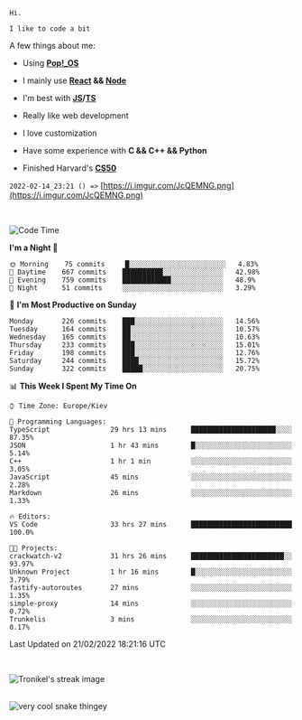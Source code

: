 ```
Hi.

I like to code a bit
```

A few things about me:

-   Using **[Pop!\_OS](https://pop.system76.com/)**

-   I mainly use **[React](https://reactjs.org/) && [Node](https://nodejs.org/en/)**

-   I'm best with **[JS](https://www.javascript.com/)/[TS](https://www.typescriptlang.org/)**

-   Really like web development

-   I love customization

-   Have some experience with **C && C++ && Python**

-   Finished Harvard's **[CS50](https://cs50.harvard.edu)**

`2022-02-14_23:21 () =>` [https://i.imgur.com/JcQEMNG.png](https://i.imgur.com/JcQEMNG.png)

<br>

<!--START_SECTION:waka-->
![Code Time](http://img.shields.io/badge/Code%20Time-384%20hrs%2018%20mins-blue)

**I'm a Night 🦉** 

```text
🌞 Morning    75 commits     █░░░░░░░░░░░░░░░░░░░░░░░░   4.83% 
🌆 Daytime    667 commits    ██████████░░░░░░░░░░░░░░░   42.98% 
🌃 Evening    759 commits    ████████████░░░░░░░░░░░░░   48.9% 
🌙 Night      51 commits     ░░░░░░░░░░░░░░░░░░░░░░░░░   3.29%

```
📅 **I'm Most Productive on Sunday** 

```text
Monday       226 commits    ███░░░░░░░░░░░░░░░░░░░░░░   14.56% 
Tuesday      164 commits    ██░░░░░░░░░░░░░░░░░░░░░░░   10.57% 
Wednesday    165 commits    ██░░░░░░░░░░░░░░░░░░░░░░░   10.63% 
Thursday     233 commits    ███░░░░░░░░░░░░░░░░░░░░░░   15.01% 
Friday       198 commits    ███░░░░░░░░░░░░░░░░░░░░░░   12.76% 
Saturday     244 commits    ████░░░░░░░░░░░░░░░░░░░░░   15.72% 
Sunday       322 commits    █████░░░░░░░░░░░░░░░░░░░░   20.75%

```


📊 **This Week I Spent My Time On** 

```text
⌚︎ Time Zone: Europe/Kiev

💬 Programming Languages: 
TypeScript               29 hrs 13 mins      █████████████████████░░░░   87.35% 
JSON                     1 hr 43 mins        █░░░░░░░░░░░░░░░░░░░░░░░░   5.14% 
C++                      1 hr 1 min          ░░░░░░░░░░░░░░░░░░░░░░░░░   3.05% 
JavaScript               45 mins             ░░░░░░░░░░░░░░░░░░░░░░░░░   2.28% 
Markdown                 26 mins             ░░░░░░░░░░░░░░░░░░░░░░░░░   1.33%

🔥 Editors: 
VS Code                  33 hrs 27 mins      █████████████████████████   100.0%

🐱‍💻 Projects: 
crackwatch-v2            31 hrs 26 mins      ███████████████████████░░   93.97% 
Unknown Project          1 hr 16 mins        █░░░░░░░░░░░░░░░░░░░░░░░░   3.79% 
fastify-autoroutes       27 mins             ░░░░░░░░░░░░░░░░░░░░░░░░░   1.35% 
simple-proxy             14 mins             ░░░░░░░░░░░░░░░░░░░░░░░░░   0.72% 
Trunkelis                3 mins              ░░░░░░░░░░░░░░░░░░░░░░░░░   0.17%

```


 Last Updated on 21/02/2022 18:21:16 UTC
<!--END_SECTION:waka-->

<br>

<p><img align="center" src="https://github-readme-streak-stats.herokuapp.com/?user=Trunkelis&theme=dark" alt="Tronikel's streak image" /></p>

<br>

<img title="" src="https://raw.githubusercontent.com/Trunkelis/Trunkelis/output/github-contribution-grid-snake.svg" alt="very cool snake thingey" data-align="left">
